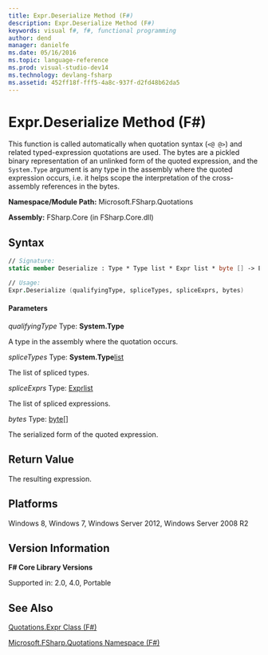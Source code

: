 ```yaml
---
title: Expr.Deserialize Method (F#)
description: Expr.Deserialize Method (F#)
keywords: visual f#, f#, functional programming
author: dend
manager: danielfe
ms.date: 05/16/2016
ms.topic: language-reference
ms.prod: visual-studio-dev14
ms.technology: devlang-fsharp
ms.assetid: 452ff18f-fff5-4a8c-937f-d2fd48b62da5 
---
```


# Expr.Deserialize Method (F#)

This function is called automatically when quotation syntax (`<@ @>`) and related typed-expression quotations are used. The bytes are a pickled binary representation of an unlinked form of the quoted expression, and the `System.Type` argument is any type in the assembly where the quoted expression occurs, i.e. it helps scope the interpretation of the cross-assembly references in the bytes.

**Namespace/Module Path:** Microsoft.FSharp.Quotations

**Assembly:** FSharp.Core (in FSharp.Core.dll)


## Syntax

```fsharp
// Signature:
static member Deserialize : Type * Type list * Expr list * byte [] -> Expr

// Usage:
Expr.Deserialize (qualifyingType, spliceTypes, spliceExprs, bytes)
```

#### Parameters
*qualifyingType*
Type: **System.Type**


A type in the assembly where the quotation occurs.


*spliceTypes*
Type: **System.Type**[list](https://msdn.microsoft.com/library/c627b668-477b-4409-91ed-06d7f1b3e4a7)


The list of spliced types.


*spliceExprs*
Type: [Expr](https://msdn.microsoft.com/library/ed6a2caf-69d4-45c2-ab97-e9b3be9bce65)[list](https://msdn.microsoft.com/library/c627b668-477b-4409-91ed-06d7f1b3e4a7)


The list of spliced expressions.


*bytes*
Type: [byte](https://msdn.microsoft.com/library/17a98430-283a-4ff6-a475-e6999577179d)[[]](https://msdn.microsoft.com/library/def20292-9aae-4596-9275-b94e594f8493)


The serialized form of the quoted expression.

## Return Value

The resulting expression.

## Platforms
Windows 8, Windows 7, Windows Server 2012, Windows Server 2008 R2


## Version Information
**F# Core Library Versions**

Supported in: 2.0, 4.0, Portable

## See Also
[Quotations.Expr Class &#40;F&#35;&#41;](Quotations.Expr-Class-%5BFSharp%5D.md)

[Microsoft.FSharp.Quotations Namespace &#40;F&#35;&#41;](Microsoft.FSharp.Quotations-Namespace-%5BFSharp%5D.md)